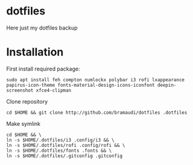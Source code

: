 # dotfiles

Here just my dotfiles backup

# Installation

First install required package:

```
sudo apt install feh compton numlockx polybar i3 rofi lxappearance papirus-icon-theme fonts-material-design-icons-iconfont deepin-screenshot xfce4-clipman 

```

Clone repository

```
cd $HOME && git clone http://github.com/bramaudi/dotfiles .dotfiles
```


Make symlink

```
cd $HOME && \
ln -s $HOME/.dotfiles/i3 .config/i3 && \
ln -s $HOME/.dotfiles/rofi .config/rofi && \
ln -s $HOME/.dotfiles/fonts .fonts && \
ln -s $HOME/.dotfiles/.gitconfig .gitconfig
```
